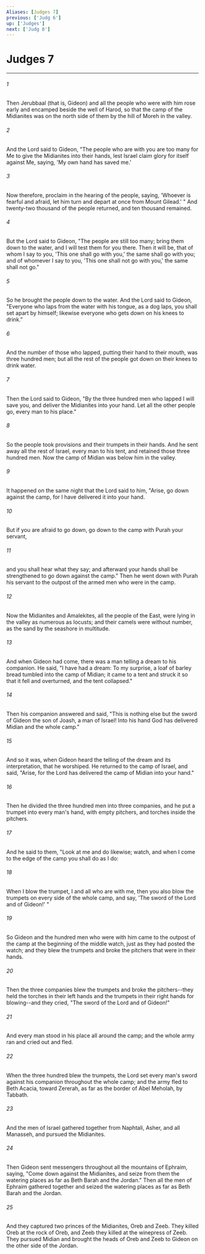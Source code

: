 ```yaml
---
Aliases: [Judges 7]
previous: ['Judg 6']
up: ['Judges']
next: ['Judg 8']
---
```

# Judges 7

***


###### 1 
Then Jerubbaal (that is, Gideon) and all the people who were with him rose early and encamped beside the well of Harod, so that the camp of the Midianites was on the north side of them by the hill of Moreh in the valley. 

###### 2 
And the Lord said to Gideon, "The people who are with you are too many for Me to give the Midianites into their hands, lest Israel claim glory for itself against Me, saying, 'My own hand has saved me.' 

###### 3 
Now therefore, proclaim in the hearing of the people, saying, 'Whoever is fearful and afraid, let him turn and depart at once from Mount Gilead.' " And twenty-two thousand of the people returned, and ten thousand remained. 

###### 4 
But the Lord said to Gideon, "The people are still too many; bring them down to the water, and I will test them for you there. Then it will be, that of whom I say to you, 'This one shall go with you,' the same shall go with you; and of whomever I say to you, 'This one shall not go with you,' the same shall not go." 

###### 5 
So he brought the people down to the water. And the Lord said to Gideon, "Everyone who laps from the water with his tongue, as a dog laps, you shall set apart by himself; likewise everyone who gets down on his knees to drink." 

###### 6 
And the number of those who lapped, putting their hand to their mouth, was three hundred men; but all the rest of the people got down on their knees to drink water. 

###### 7 
Then the Lord said to Gideon, "By the three hundred men who lapped I will save you, and deliver the Midianites into your hand. Let all the other people go, every man to his place." 

###### 8 
So the people took provisions and their trumpets in their hands. And he sent away all the rest of Israel, every man to his tent, and retained those three hundred men. Now the camp of Midian was below him in the valley. 

###### 9 
It happened on the same night that the Lord said to him, "Arise, go down against the camp, for I have delivered it into your hand. 

###### 10 
But if you are afraid to go down, go down to the camp with Purah your servant, 

###### 11 
and you shall hear what they say; and afterward your hands shall be strengthened to go down against the camp." Then he went down with Purah his servant to the outpost of the armed men who were in the camp. 

###### 12 
Now the Midianites and Amalekites, all the people of the East, were lying in the valley as numerous as locusts; and their camels were without number, as the sand by the seashore in multitude. 

###### 13 
And when Gideon had come, there was a man telling a dream to his companion. He said, "I have had a dream: To my surprise, a loaf of barley bread tumbled into the camp of Midian; it came to a tent and struck it so that it fell and overturned, and the tent collapsed." 

###### 14 
Then his companion answered and said, "This is nothing else but the sword of Gideon the son of Joash, a man of Israel! Into his hand God has delivered Midian and the whole camp." 

###### 15 
And so it was, when Gideon heard the telling of the dream and its interpretation, that he worshiped. He returned to the camp of Israel, and said, "Arise, for the Lord has delivered the camp of Midian into your hand." 

###### 16 
Then he divided the three hundred men into three companies, and he put a trumpet into every man's hand, with empty pitchers, and torches inside the pitchers. 

###### 17 
And he said to them, "Look at me and do likewise; watch, and when I come to the edge of the camp you shall do as I do: 

###### 18 
When I blow the trumpet, I and all who are with me, then you also blow the trumpets on every side of the whole camp, and say, 'The sword of the Lord and of Gideon!' " 

###### 19 
So Gideon and the hundred men who were with him came to the outpost of the camp at the beginning of the middle watch, just as they had posted the watch; and they blew the trumpets and broke the pitchers that were in their hands. 

###### 20 
Then the three companies blew the trumpets and broke the pitchers--they held the torches in their left hands and the trumpets in their right hands for blowing--and they cried, "The sword of the Lord and of Gideon!" 

###### 21 
And every man stood in his place all around the camp; and the whole army ran and cried out and fled. 

###### 22 
When the three hundred blew the trumpets, the Lord set every man's sword against his companion throughout the whole camp; and the army fled to Beth Acacia, toward Zererah, as far as the border of Abel Meholah, by Tabbath. 

###### 23 
And the men of Israel gathered together from Naphtali, Asher, and all Manasseh, and pursued the Midianites. 

###### 24 
Then Gideon sent messengers throughout all the mountains of Ephraim, saying, "Come down against the Midianites, and seize from them the watering places as far as Beth Barah and the Jordan." Then all the men of Ephraim gathered together and seized the watering places as far as Beth Barah and the Jordan. 

###### 25 
And they captured two princes of the Midianites, Oreb and Zeeb. They killed Oreb at the rock of Oreb, and Zeeb they killed at the winepress of Zeeb. They pursued Midian and brought the heads of Oreb and Zeeb to Gideon on the other side of the Jordan.
